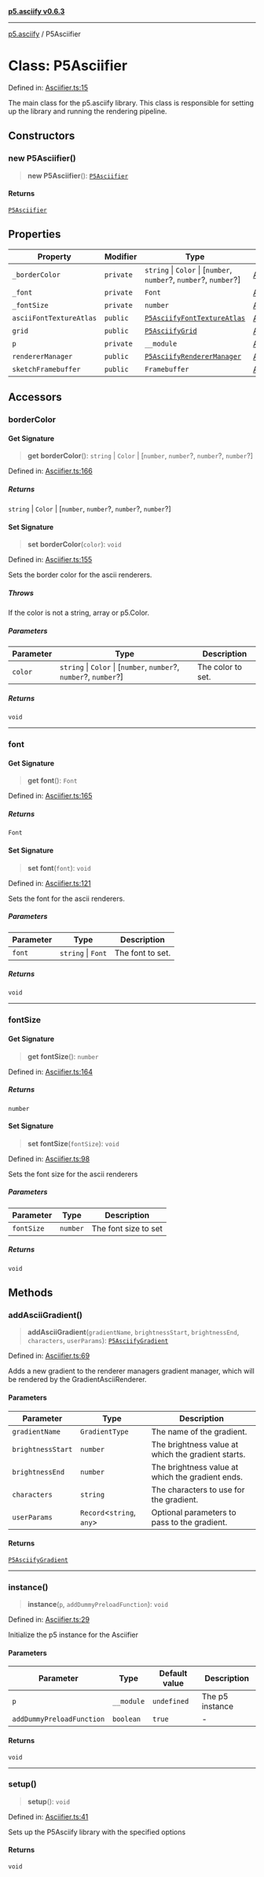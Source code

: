 [**p5.asciify v0.6.3**](../README.md)

***

[p5.asciify](../globals.md) / P5Asciifier

# Class: P5Asciifier

Defined in: [Asciifier.ts:15](https://github.com/humanbydefinition/p5-asciify/blob/3f542f066f239ce92b5855e5e703c3c1671d3dab/src/lib/Asciifier.ts#L15)

The main class for the p5.asciify library. This class is responsible for setting up the library and running the rendering pipeline.

## Constructors

### new P5Asciifier()

> **new P5Asciifier**(): [`P5Asciifier`](P5Asciifier.md)

#### Returns

[`P5Asciifier`](P5Asciifier.md)

## Properties

| Property | Modifier | Type | Defined in |
| ------ | ------ | ------ | ------ |
| <a id="_bordercolor"></a> `_borderColor` | `private` | `string` \| `Color` \| \[`number`, `number`?, `number`?, `number`?\] | [Asciifier.ts:16](https://github.com/humanbydefinition/p5-asciify/blob/3f542f066f239ce92b5855e5e703c3c1671d3dab/src/lib/Asciifier.ts#L16) |
| <a id="_font"></a> `_font` | `private` | `Font` | [Asciifier.ts:19](https://github.com/humanbydefinition/p5-asciify/blob/3f542f066f239ce92b5855e5e703c3c1671d3dab/src/lib/Asciifier.ts#L19) |
| <a id="_fontsize"></a> `_fontSize` | `private` | `number` | [Asciifier.ts:17](https://github.com/humanbydefinition/p5-asciify/blob/3f542f066f239ce92b5855e5e703c3c1671d3dab/src/lib/Asciifier.ts#L17) |
| <a id="asciifonttextureatlas"></a> `asciiFontTextureAtlas` | `public` | [`P5AsciifyFontTextureAtlas`](P5AsciifyFontTextureAtlas.md) | [Asciifier.ts:21](https://github.com/humanbydefinition/p5-asciify/blob/3f542f066f239ce92b5855e5e703c3c1671d3dab/src/lib/Asciifier.ts#L21) |
| <a id="grid"></a> `grid` | `public` | [`P5AsciifyGrid`](P5AsciifyGrid.md) | [Asciifier.ts:22](https://github.com/humanbydefinition/p5-asciify/blob/3f542f066f239ce92b5855e5e703c3c1671d3dab/src/lib/Asciifier.ts#L22) |
| <a id="p"></a> `p` | `private` | `__module` | [Asciifier.ts:20](https://github.com/humanbydefinition/p5-asciify/blob/3f542f066f239ce92b5855e5e703c3c1671d3dab/src/lib/Asciifier.ts#L20) |
| <a id="renderermanager"></a> `rendererManager` | `public` | [`P5AsciifyRendererManager`](P5AsciifyRendererManager.md) | [Asciifier.ts:18](https://github.com/humanbydefinition/p5-asciify/blob/3f542f066f239ce92b5855e5e703c3c1671d3dab/src/lib/Asciifier.ts#L18) |
| <a id="sketchframebuffer"></a> `sketchFramebuffer` | `public` | `Framebuffer` | [Asciifier.ts:23](https://github.com/humanbydefinition/p5-asciify/blob/3f542f066f239ce92b5855e5e703c3c1671d3dab/src/lib/Asciifier.ts#L23) |

## Accessors

### borderColor

#### Get Signature

> **get** **borderColor**(): `string` \| `Color` \| \[`number`, `number`?, `number`?, `number`?\]

Defined in: [Asciifier.ts:166](https://github.com/humanbydefinition/p5-asciify/blob/3f542f066f239ce92b5855e5e703c3c1671d3dab/src/lib/Asciifier.ts#L166)

##### Returns

`string` \| `Color` \| \[`number`, `number`?, `number`?, `number`?\]

#### Set Signature

> **set** **borderColor**(`color`): `void`

Defined in: [Asciifier.ts:155](https://github.com/humanbydefinition/p5-asciify/blob/3f542f066f239ce92b5855e5e703c3c1671d3dab/src/lib/Asciifier.ts#L155)

Sets the border color for the ascii renderers.

##### Throws

If the color is not a string, array or p5.Color.

##### Parameters

| Parameter | Type | Description |
| ------ | ------ | ------ |
| `color` | `string` \| `Color` \| \[`number`, `number`?, `number`?, `number`?\] | The color to set. |

##### Returns

`void`

***

### font

#### Get Signature

> **get** **font**(): `Font`

Defined in: [Asciifier.ts:165](https://github.com/humanbydefinition/p5-asciify/blob/3f542f066f239ce92b5855e5e703c3c1671d3dab/src/lib/Asciifier.ts#L165)

##### Returns

`Font`

#### Set Signature

> **set** **font**(`font`): `void`

Defined in: [Asciifier.ts:121](https://github.com/humanbydefinition/p5-asciify/blob/3f542f066f239ce92b5855e5e703c3c1671d3dab/src/lib/Asciifier.ts#L121)

Sets the font for the ascii renderers.

##### Parameters

| Parameter | Type | Description |
| ------ | ------ | ------ |
| `font` | `string` \| `Font` | The font to set. |

##### Returns

`void`

***

### fontSize

#### Get Signature

> **get** **fontSize**(): `number`

Defined in: [Asciifier.ts:164](https://github.com/humanbydefinition/p5-asciify/blob/3f542f066f239ce92b5855e5e703c3c1671d3dab/src/lib/Asciifier.ts#L164)

##### Returns

`number`

#### Set Signature

> **set** **fontSize**(`fontSize`): `void`

Defined in: [Asciifier.ts:98](https://github.com/humanbydefinition/p5-asciify/blob/3f542f066f239ce92b5855e5e703c3c1671d3dab/src/lib/Asciifier.ts#L98)

Sets the font size for the ascii renderers

##### Parameters

| Parameter | Type | Description |
| ------ | ------ | ------ |
| `fontSize` | `number` | The font size to set |

##### Returns

`void`

## Methods

### addAsciiGradient()

> **addAsciiGradient**(`gradientName`, `brightnessStart`, `brightnessEnd`, `characters`, `userParams`): [`P5AsciifyGradient`](P5AsciifyGradient.md)

Defined in: [Asciifier.ts:69](https://github.com/humanbydefinition/p5-asciify/blob/3f542f066f239ce92b5855e5e703c3c1671d3dab/src/lib/Asciifier.ts#L69)

Adds a new gradient to the renderer managers gradient manager, which will be rendered by the GradientAsciiRenderer.

#### Parameters

| Parameter | Type | Description |
| ------ | ------ | ------ |
| `gradientName` | `GradientType` | The name of the gradient. |
| `brightnessStart` | `number` | The brightness value at which the gradient starts. |
| `brightnessEnd` | `number` | The brightness value at which the gradient ends. |
| `characters` | `string` | The characters to use for the gradient. |
| `userParams` | `Record`\<`string`, `any`\> | Optional parameters to pass to the gradient. |

#### Returns

[`P5AsciifyGradient`](P5AsciifyGradient.md)

***

### instance()

> **instance**(`p`, `addDummyPreloadFunction`): `void`

Defined in: [Asciifier.ts:29](https://github.com/humanbydefinition/p5-asciify/blob/3f542f066f239ce92b5855e5e703c3c1671d3dab/src/lib/Asciifier.ts#L29)

Initialize the p5 instance for the Asciifier

#### Parameters

| Parameter | Type | Default value | Description |
| ------ | ------ | ------ | ------ |
| `p` | `__module` | `undefined` | The p5 instance |
| `addDummyPreloadFunction` | `boolean` | `true` | - |

#### Returns

`void`

***

### setup()

> **setup**(): `void`

Defined in: [Asciifier.ts:41](https://github.com/humanbydefinition/p5-asciify/blob/3f542f066f239ce92b5855e5e703c3c1671d3dab/src/lib/Asciifier.ts#L41)

Sets up the P5Asciify library with the specified options

#### Returns

`void`
